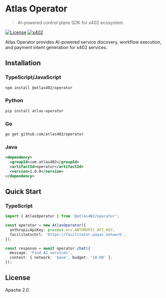 # Atlas Operator

> AI-powered control plane SDK for x402 ecosystem

[![License](https://img.shields.io/badge/License-Apache%202.0-blue.svg)](https://opensource.org/licenses/Apache-2.0)
[![x402](https://img.shields.io/badge/x402-Compatible-green)](https://x402.org)

Atlas Operator provides AI-powered service discovery, workflow execution, and payment intent generation for x402 services.

## Installation

### TypeScript/JavaScript

```bash
npm install @atlas402/operator
```

### Python

```bash
pip install atlas-operator
```

### Go

```bash
go get github.com/atlas402/operator
```

### Java

```xml
<dependency>
  <groupId>com.atlas402</groupId>
  <artifactId>operator</artifactId>
  <version>1.0.0</version>
</dependency>
```

## Quick Start

### TypeScript

```typescript
import { AtlasOperator } from '@atlas402/operator';

const operator = new AtlasOperator({
  anthropicApiKey: process.env.ANTHROPIC_API_KEY,
  facilitatorUrl: 'https://facilitator.payai.network',
});

const response = await operator.chat({
  message: 'Find AI services',
  context: { network: 'base', budget: '10.00' },
});
```

## License

Apache 2.0


